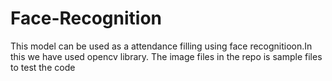 # Face-Recognition
This model can be used as a attendance filling using face recognitioon.In this we have used opencv library. The image files in the repo is sample files to test the code
